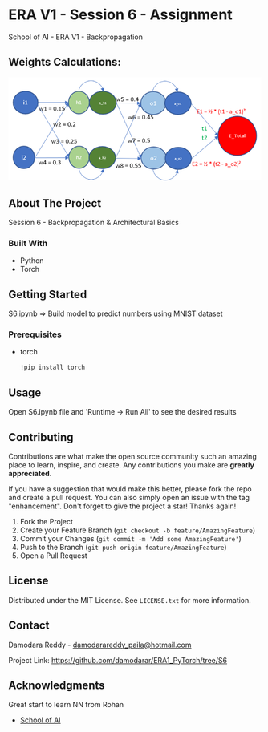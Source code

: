 # ERA V1 - Session 6 - Assignment
School of AI - ERA V1 - Backpropagation

## Weights Calculations:
![model](model.png)





<!-- ABOUT THE PROJECT -->
## About The Project

Session 6 - Backpropagation & Architectural Basics

### Built With

* Python
* Torch

<!-- GETTING STARTED -->
## Getting Started

S6.ipynb => Build model to predict numbers using MNIST dataset


### Prerequisites

* torch
  ```sh
  !pip install torch
  ```

<!-- USAGE EXAMPLES -->
## Usage

Open S6.ipynb file and 'Runtime -> Run All' to see the desired results


<!-- CONTRIBUTING -->
## Contributing

Contributions are what make the open source community such an amazing place to learn, inspire, and create. Any contributions you make are **greatly appreciated**.

If you have a suggestion that would make this better, please fork the repo and create a pull request. You can also simply open an issue with the tag "enhancement".
Don't forget to give the project a star! Thanks again!

1. Fork the Project
2. Create your Feature Branch (`git checkout -b feature/AmazingFeature`)
3. Commit your Changes (`git commit -m 'Add some AmazingFeature'`)
4. Push to the Branch (`git push origin feature/AmazingFeature`)
5. Open a Pull Request



<!-- LICENSE -->
## License

Distributed under the MIT License. See `LICENSE.txt` for more information.


<!-- CONTACT -->
## Contact

Damodara Reddy - damodarareddy_paila@hotmail.com

Project Link: https://github.com/damodarar/ERA1_PyTorch/tree/S6


<!-- ACKNOWLEDGMENTS -->
## Acknowledgments

Great start to learn NN from Rohan

* [School of AI]([https://choosealicense.com](https://theschoolof.ai/))

